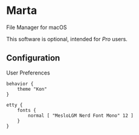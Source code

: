 # Marta
File Manager for macOS

This software is optional, intended for _Pro_ users.

## Configuration 

User Preferences 

```
behavior {
    theme "Kon"
}

etty {
    fonts {
        normal [ "MesloLGM Nerd Font Mono" 12 ]
    }
}
```